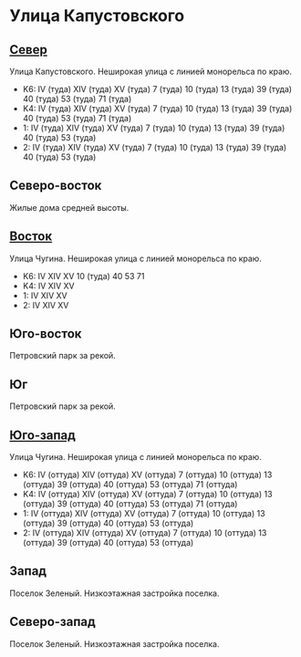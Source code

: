 # Улица Капустовского

## [Север](./10385060.md)

Улица Капустовского.
Неширокая улица с линией монорельса по краю.

* K6:   IV (туда)   XIV (туда)  XV (туда)
        7 (туда)    10 (туда)   13 (туда)   39 (туда)   40 (туда)   53 (туда)   71 (туда)
* K4:   IV (туда)   XIV (туда)  XV (туда)
        7 (туда)    10 (туда)   13 (туда)   39 (туда)   40 (туда)   53 (туда)   71 (туда)
* 1:    IV (туда)   XIV (туда)  XV (туда)
        7 (туда)    10 (туда)   13 (туда)   39 (туда)   40 (туда)   53 (туда)
* 2:    IV (туда)   XIV (туда)  XV (туда)
        7 (туда)    10 (туда)   13 (туда)   39 (туда)   40 (туда)   53 (туда)

## Северо-восток

Жилые дома средней высоты.

## [Восток](./10390065.md)

Улица Чугина.
Неширокая улица с линией монорельса по краю.

* K6:   IV  XIV XV
        10 (туда)   40  53  71
* K4:   IV  XIV XV
* 1:    IV  XIV XV
* 2:    IV  XIV XV

## Юго-восток

Петровский парк за рекой.

## Юг

Петровский парк за рекой.

## [Юго-запад](./10380070.md)

Улица Чугина.
Неширокая улица с линией монорельса по краю.

* K6:   IV (оттуда) XIV (оттуда)    XV (оттуда)
        7 (оттуда)  10 (оттуда) 13 (оттуда) 39 (оттуда) 40 (оттуда) 53 (оттуда) 71 (оттуда)
* K4:   IV (оттуда) XIV (оттуда)    XV (оттуда)
        7 (оттуда)  10 (оттуда) 13 (оттуда) 39 (оттуда) 40 (оттуда) 53 (оттуда) 71 (оттуда)
* 1:    IV (оттуда) XIV (оттуда)    XV (оттуда)
        7 (оттуда)  10 (оттуда) 13 (оттуда) 39 (оттуда) 40 (оттуда) 53 (оттуда)
* 2:    IV (оттуда) XIV (оттуда)    XV (оттуда)
        7 (оттуда)  10 (оттуда) 13 (оттуда) 39 (оттуда) 40 (оттуда) 53 (оттуда)

## Запад

Поселок Зеленый.
Низкоэтажная застройка поселка.

## Северо-запад

Поселок Зеленый.
Низкоэтажная застройка поселка.
